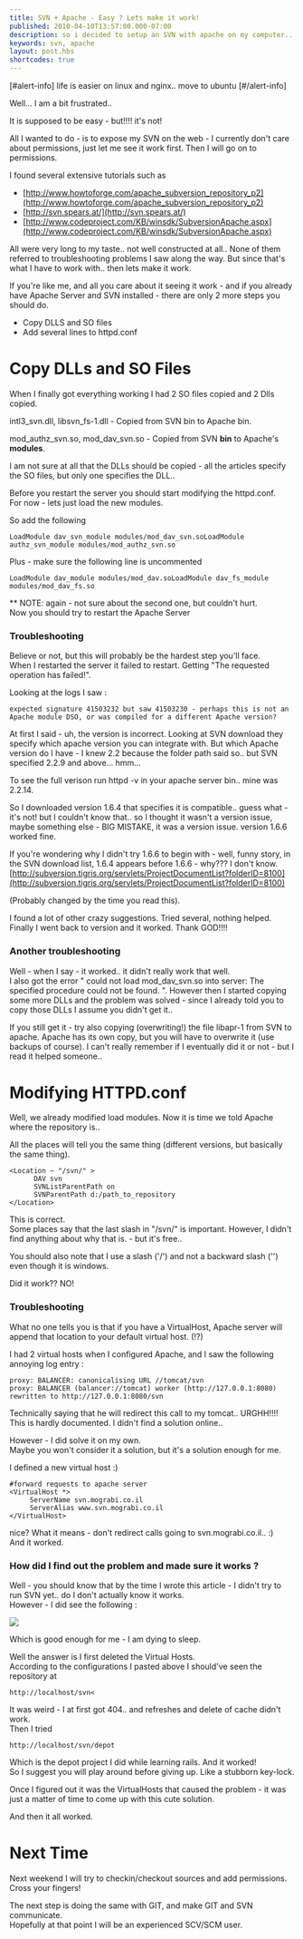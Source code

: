 ```yaml
---
title: SVN + Apache - Easy ? Lets make it work!
published: 2010-04-10T13:57:00.000-07:00
description: so i decided to setup an SVN with apache on my computer..
keywords: svn, apache
layout: post.hbs
shortcodes: true
---
```


[#alert-info]
life is easier on linux and nginx.. move to ubuntu
[#/alert-info]

Well... I am a bit frustrated..  

It is supposed to be easy - but!!!! it's not!  

All I wanted to do - is to expose my SVN on the web - I currently don't care about permissions, just let me see it work first. Then I will go on to permissions.  

I found several extensive tutorials such as  

*   [http://www.howtoforge.com/apache_subversion_repository_p2](http://www.howtoforge.com/apache_subversion_repository_p2)
*   [http://svn.spears.at/](http://svn.spears.at/)
*   [http://www.codeproject.com/KB/winsdk/SubversionApache.aspx](http://www.codeproject.com/KB/winsdk/SubversionApache.aspx)

All were very long to my taste.. not well constructed at all.. None of them referred to troubleshooting problems I saw along the way. But since that's what I have to work with.. then lets make it work.  

If you're like me, and all you care about it seeing it work - and if you already have Apache Server and SVN installed - there are only 2 more steps you should do.  

*   Copy DLLS and SO files
*   Add several lines to httpd.conf



# Copy DLLs and SO Files

When I finally got everything working I had 2 SO files copied and 2 Dlls copied.  

intl3_svn.dll, libsvn_fs-1.dll - Copied from SVN bin to Apache bin.  

mod_authz_svn.so, mod_dav_svn.so - Copied from SVN **bin** to Apache's **modules**.  

I am not sure at all that the DLLs should be copied - all the articles specify the SO files, but only one specifies the DLL..  

Before you restart the server you should start modifying the httpd.conf.  
For now - lets just load the new modules.  

So add the following  

```
LoadModule dav_svn_module modules/mod_dav_svn.soLoadModule authz_svn_module modules/mod_authz_svn.so
```

Plus - make sure the following line is uncommented  

```
LoadModule dav_module modules/mod_dav.soLoadModule dav_fs_module modules/mod_dav_fs.so
```

** NOTE: again - not sure about the second one, but couldn't hurt.  
Now you should try to restart the Apache Server  

### Troubleshooting

Believe or not, but this will probably be the hardest step you'll face.  
When I restarted the server it failed to restart. Getting "The requested operation has failed!".  

Looking at the logs I saw :  

```
expected signature 41503232 but saw 41503230 - perhaps this is not an Apache module DSO, or was compiled for a different Apache version?
```

At first I said - uh, the version is incorrect. Looking at SVN download they specify which apache version you can integrate with. But which Apache version do I have - I knew 2.2 because the folder path said so.. but SVN specified 2.2.9 and above... hmm...  

To see the full verison run httpd -v in your apache server bin.. mine was 2.2.14.  

So I downloaded version 1.6.4 that specifies it is compatible.. guess what - it's not! but I couldn't know that.. so I thought it wasn't a version issue, maybe something else - BIG MISTAKE, it was a version issue. version 1.6.6 worked fine.  

If you're wondering why I didn't try 1.6.6 to begin with - well, funny story, in the SVN download list, 1.6.4 appears before 1.6.6 - why??? I don't know.  
[http://subversion.tigris.org/servlets/ProjectDocumentList?folderID=8100](http://subversion.tigris.org/servlets/ProjectDocumentList?folderID=8100)  

(Probably changed by the time you read this).  

I found a lot of other crazy suggestions. Tried several, nothing helped. Finally I went back to version and it worked. Thank GOD!!!!  

### Another troubleshooting

Well - when I say - it worked.. it didn't really work that well.  
I also got the error " could not load mod_dav_svn.so into server: The specified procedure could not be found. ". However then I started copying some more DLLs and the problem was solved - since I already told you to copy those DLLs I assume you didn't get it..  

If you still get it - try also copying (overwriting!) the file libapr-1 from SVN to apache. Apache has its own copy, but you will have to overwrite it (use backups of course). I can't really remember if I eventually did it or not - but I read it helped someone..  

# Modifying HTTPD.conf

Well, we already modified load modules. Now it is time we told Apache where the repository is..  

All the places will tell you the same thing (different versions, but basically the same thing).  

```
<Location ~ "/svn/" >
      DAV svn
      SVNListParentPath on
      SVNParentPath d:/path_to_repository
</Location>
  ```

This is correct.  
Some places say that the last slash in "/svn/" is important. However, I didn't find anything about why that is. - but it's free..  

You should also note that I use a slash ('/') and not a backward slash ('\') even though it is windows.  

Did it work?? NO!  

### Troubleshooting

What no one tells you is that if you have a VirtualHost, Apache server will append that location to your default virtual host. (!?)  

I had 2 virtual hosts when I configured Apache, and I saw the following annoying log entry :  

```
proxy: BALANCER: canonicalising URL //tomcat/svn  
proxy: BALANCER (balancer://tomcat) worker (http://127.0.0.1:8080) rewritten to http://127.0.0.1:8080/svn  
```

Technically saying that he will redirect this call to my tomcat.. URGHH!!!!  
This is hardly documented. I didn't find a solution online..  

However - I did solve it on my own.  
Maybe you won't consider it a solution, but it's a solution enough for me.  

I defined a new virtual host :)  

```
#forward requests to apache server
<VirtualHost *>
     ServerName svn.mograbi.co.il
     ServerAlias www.svn.mograbi.co.il
</VirtualHost>
```

nice? What it means - don't redirect calls going to svn.mograbi.co.il.. :)  
And it worked.  

### How did I find out the problem and made sure it works ?

Well - you should know that by the time I wrote this article - I didn't try to run SVN yet.. do I don't actually know it works.  
However - I did see the following :  

[![](http://3.bp.blogspot.com/_J3A8WqpdCX0/S8Dko75O8lI/AAAAAAAAAbc/DKW6GbZ8KuA/s1600/collection_repositories.jpg)](http://3.bp.blogspot.com/_J3A8WqpdCX0/S8Dko75O8lI/AAAAAAAAAbc/DKW6GbZ8KuA/s1600/collection_repositories.jpg)

Which is good enough for me - I am dying to sleep.  

Well the answer is I first deleted the Virtual Hosts.  
According to the configurations I pasted above I should've seen the repository at  

```
http://localhost/svn<
```

It was weird - I at first got 404.. and refreshes and delete of cache didn't work.  
Then I tried  

```
http://localhost/svn/depot
```

Which is the depot project I did while learning rails. And it worked!  
So I suggest you will play around before giving up. Like a stubborn key-lock.  

Once I figured out it was the VirtualHosts that caused the problem - it was just a matter of time to come up with this cute solution.  

And then it all worked.  

# Next Time

Next weekend I will try to checkin/checkout sources and add permissions.  
Cross your fingers!  

The next step is doing the same with GIT, and make GIT and SVN communicate.  
Hopefully at that point I will be an experienced SCV/SCM user.